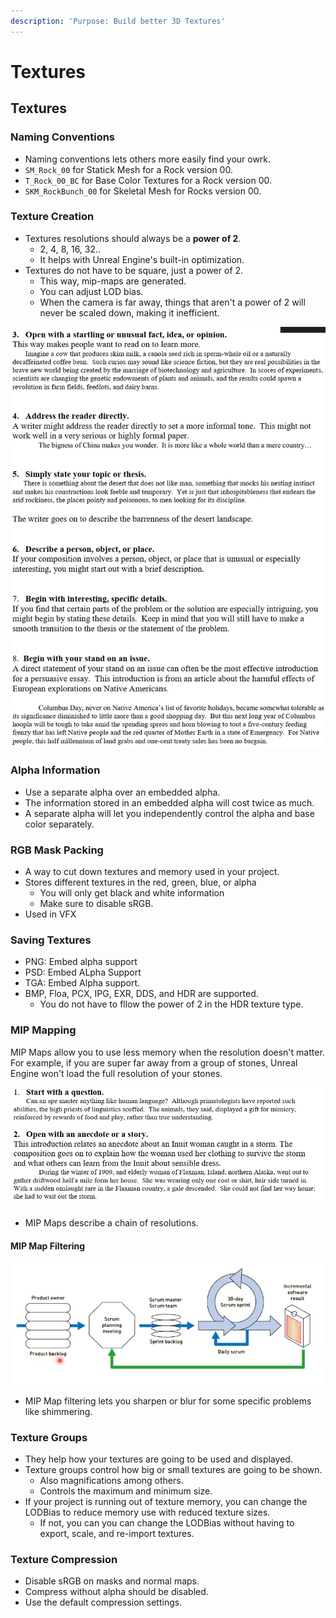 ```yaml
---
description: 'Purpose: Build better 3D Textures'
---
```


# Textures

## Textures

### Naming Conventions

* Naming conventions lets others more easily find your owrk.
* `SM_Rock_00` for Statick Mesh for a Rock version 00.
* `T_Rock_00_BC` for Base Color Textures for a Rock version 00.
* `SKM_RockBunch_00` for Skeletal Mesh for Rocks version 00.

### Texture Creation

* Textures resolutions should always be a **power of 2**.
  * 2, 4, 8, 16, 32..
  * It helps with Unreal Engine's built-in optimization.
* Textures do not have to be square, just a power of 2.
  * This way, mip-maps are generated.&#x20;
  * You can adjust LOD bias.
  * When the camera is far away, things that aren't a power of 2 will never be scaled down, making it inefficient.

![The texture on the left uses "streaming" and performs well. The texture on the right will not.](<../../../../.gitbook/assets/image (167).png>)

### Alpha Information

* Use a separate alpha over an embedded alpha.
* The information stored in an embedded alpha will cost twice as much.
* A separate alpha will let you independently control the alpha and base color separately.

### RGB Mask Packing

* A way to cut down textures and memory used in your project.
* Stores different textures in the red, green, blue, or alpha
  * You will only get black and white information
  * Make sure to disable sRGB.
* Used in VFX

### Saving Textures

* PNG: Embed alpha support
* PSD: Embed ALpha Support
* TGA: Embed Alpha support.
* BMP, Floa, PCX, IPG, EXR, DDS, and HDR are supported.
  * You do not have to fllow the power of 2 in the HDR texture type.

### MIP Mapping

MIP Maps allow you to use less memory when the resolution doesn't matter. For example, if you are super far away from a group of stones, Unreal Engine won't load the full resolution of your stones.

![](<../../../../.gitbook/assets/image (166).png>)

* MIP Maps describe a chain of resolutions.

#### MIP Map Filtering

![](<../../../../.gitbook/assets/image (171).png>)

* MIP Map filtering lets you sharpen or blur for some specific problems like shimmering.

### Texture Groups

* They help how your textures are going to be used and displayed.
* Texture groups control how big or small textures are going to be shown.
  * Also magnifications among others.
  * Controls the maximum and minimum size.
* If your project is running out of texture memory, you can change the LODBias to reduce memory use with reduced texture sizes.
  * If not, you can you can change the LODBias without having to export, scale, and re-import textures.

### Texture Compression

* Disable sRGB on masks and normal maps.
* Compress without alpha should be disabled.
* Use the default compression settings.
